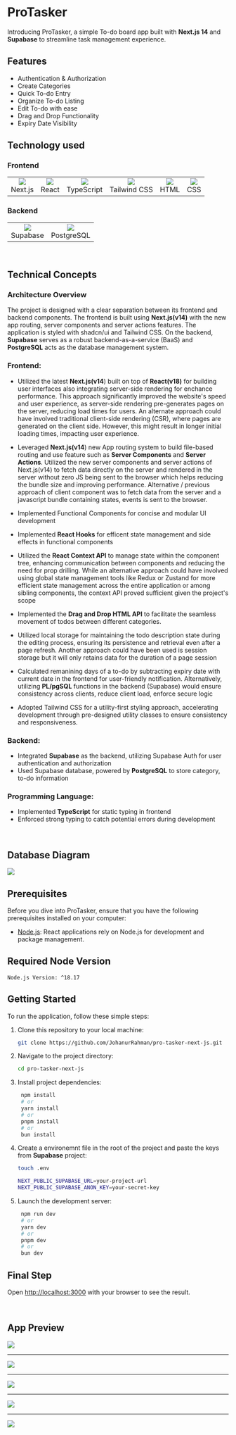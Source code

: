 # ProTasker

Introducing ProTasker, a simple To-do board app built with <strong>Next.js 14</strong> and <strong>Supabase</strong> to streamline task management experience.

## Features

- Authentication & Authorization
- Create Categories
- Quick To-do Entry
- Organize To-do Listing
- Edit To-do with ease
- Drag and Drop Functionality
- Expiry Date Visibility

## Technology used

### Frontend

<table>
  <tr>
    <td align="center">
      <img src="https://skillicons.dev/icons?i=next" />
      <br>Next.js
    </td>
    <td align="center">
      <img src="https://skillicons.dev/icons?i=react" />
      <br>React
    </td>
    <td align="center">
      <img src="https://skillicons.dev/icons?i=ts" />
      <br>TypeScript
    </td>
    <td align="center">
      <img src="https://skillicons.dev/icons?i=tailwind" />
      <br>Tailwind CSS
    </td>
    <td align="center">
      <img src="https://skillicons.dev/icons?i=html" />
      <br>HTML
    </td>
    <td align="center">
      <img src="https://skillicons.dev/icons?i=css" />
      <br>CSS
    </td>
  </tr>
</table>

### Backend

<table>
  <tr>
    <td align="center">
      <img src="https://skillicons.dev/icons?i=supabase" />
      <br>Supabase
    </td>
    <td align="center">
      <img src="https://skillicons.dev/icons?i=postgres" />
      <br>PostgreSQL
    </td>
  </tr>
</table>

<br>

## Technical Concepts

### Architecture Overview

The project is designed with a clear separation between its frontend and backend components. The frontend is built using <strong>Next.js(v14)</strong> with the new app routing, server components and server actions features. The application is styled with shadcn/ui and Tailwind CSS. On the backend, <strong>Supabase</strong> serves as a robust backend-as-a-service (BaaS) and <strong>PostgreSQL</strong> acts as the database management system.

### Frontend:

- Utilized the latest <strong>Next.js(v14</strong>) built on top of <strong>React(v18)</strong> for building user interfaces also integrating server-side rendering for enchance performance. This approach significantly improved the website's speed and user experience, as server-side rendering pre-generates pages on the server, reducing load times for users. An alternate approach could have involved traditional client-side rendering (CSR), where pages are generated on the client side. However, this might result in longer initial loading times, impacting user experience.
- Leveraged <strong>Next.js(v14</strong>) new App routing system to build file-based routing and use feature such as <strong>Server Components</strong> and <strong>Server Actions</strong>. Utilized the new server components and server actions of Next.js(v14) to fetch data directly on the server and rendered in the server without zero JS being sent to the browser which helps reducing the bundle size and improving performance. Alternative / previous approach of client component was to fetch data from the server and a javascript bundle containing states, events is sent to the browser.

- Implemented Functional Components for concise and modular UI development

- Implemented <strong>React Hooks</strong> for efficent state management and side effects in functional components

- Utilized the <strong>React Context API</strong> to manage state within the component tree, enhancing communication between components and reducing the need for prop drilling. While an alternative approach could have involved using global state management tools like Redux or Zustand for more efficient state management across the entire application or among sibling components, the context API proved sufficient given the project's scope

- Implemented the <strong>Drag and Drop HTML API</strong> to facilitate the seamless movement of todos between different categories.

- Utilized local storage for maintaining the todo description state during the editing process, ensuring its persistence and retrieval even after a page refresh. Another approach could have been used is session storage but it will only retains data for the duration of a page session

- Calculated remanining days of a to-do by subtracting expiry date with current date in the frontend for user-friendly notification. Alternatively, utilizing <strong>PL/pgSQL</strong> functions in the backend (Supabase) would ensure consistency across clients, reduce client load, enforce secure logic

- Adopted Tailwind CSS for a utility-first styling approach, accelerating development through pre-designed utility classes to ensure consistency and responsiveness.

### Backend:

- Integrated <strong>Supabase</strong> as the backend, utilizing Supabase Auth for user authentication and authorization
- Used Supabase database, powered by <strong>PostgreSQL</strong> to store category, to-do information

### Programming Language:

- Implemented <strong>TypeScript</strong> for static typing in frontend
- Enforced strong typing to catch potential errors during development

<br>

## Database Diagram

<kbd>
  <img src="https://github.com/JohanurRahman/pro-tasker-next-js/assets/42015613/bfa2d98c-2b68-4bbe-acef-6e86ea4c2c56">
</kbd>

<br>

## Prerequisites

Before you dive into ProTasker, ensure that you have the following prerequisites installed on your computer:

- [Node.js](https://nodejs.org/): React applications rely on Node.js for development and package management.

## Required Node Version

`Node.js Version: ^18.17`

## Getting Started

To run the application, follow these simple steps:

1. Clone this repository to your local machine:

   ```bash
   git clone https://github.com/JohanurRahman/pro-tasker-next-js.git

   ```

2. Navigate to the project directory:

   ```bash
   cd pro-tasker-next-js

   ```

3. Install project dependencies:

   ```bash
    npm install
    # or
    yarn install
    # or
    pnpm install
    # or
    bun install

   ```

4. Create a environemnt file in the root of the project and paste the keys from <strong>Supabase</strong> project:

   ```bash
   touch .env
   ```

   ```bash
   NEXT_PUBLIC_SUPABASE_URL=your-project-url
   NEXT_PUBLIC_SUPABASE_ANON_KEY=your-secret-key

   ```

5. Launch the development server:

   ```bash
    npm run dev
    # or
    yarn dev
    # or
    pnpm dev
    # or
    bun dev
   ```

## Final Step

Open [http://localhost:3000](http://localhost:3000) with your browser to see the result.

<br>

## App Preview

<kbd>
  <img src="https://github.com/JohanurRahman/pro-tasker-next-js/assets/42015613/d7d33da6-be39-4090-adce-4eaccde1db91">
</kbd>

<hr>

<kbd>
  <img src="https://github.com/JohanurRahman/pro-tasker-next-js/assets/42015613/a38074ca-c0e9-4127-ab3a-7b44b4e45b34">
</kbd>

<hr>

<kbd>
  <img src="https://github.com/JohanurRahman/pro-tasker-next-js/assets/42015613/3194d2c8-31a0-4b2f-8e69-902752698f35">
</kbd>

<hr>

<kbd>
  <img src="https://github.com/JohanurRahman/pro-tasker-next-js/assets/42015613/b2352e50-f028-4e91-917b-56e91d80f8a2">
</kbd>

<hr>

<kbd>
  <img src="https://github.com/JohanurRahman/pro-tasker-next-js/assets/42015613/abbf3224-5ac1-457e-aa58-4c3730ffaf3a">
</kbd>
